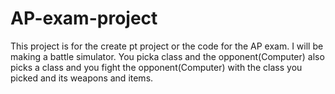 # AP-exam-project
This project is for the create pt project or the code for the AP exam. I will be making a battle simulator. You picka class and the opponent(Computer) also picks a class and you fight the opponent(Computer) with the class you picked and its weapons and items.
